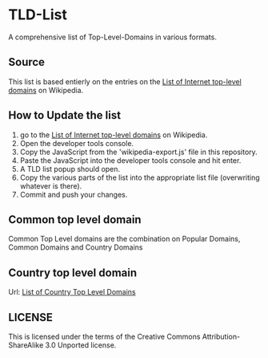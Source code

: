 # TLD-List
A comprehensive list of Top-Level-Domains in various formats.

## Source
This list is based entierly on the entries on the [List of Internet top-level domains](https://en.wikipedia.org/wiki/List_of_Internet_top-level_domains) on Wikipedia.

## How to Update the list
1) go to the [List of Internet top-level domains](https://en.wikipedia.org/wiki/List_of_Internet_top-level_domains) on Wikipedia.
2) Open the developer tools console.
3) Copy the JavaScript from the 'wikipedia-export.js' file in this repository.
4) Paste the JavaScript into the developer tools console and hit enter.
5) A TLD list popup should open.
6) Copy the various parts of the list into the appropriate list file (overwriting whatever is there).
7) Commit and push your changes.

## Common top level domain
Common Top Level domains are the combination on Popular Domains, Common Domains and Country Domains

## Country top level domain
Url: [List of Country Top Level Domains](https://en.wikipedia.org/wiki/Country_code_top-level_domain#Lists)


## LICENSE
This is licensed under the terms of the Creative Commons Attribution-ShareAlike 3.0 Unported license.
